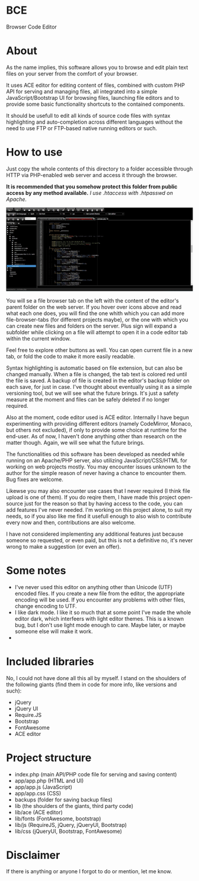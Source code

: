 # BCE
Browser Code Editor

# About
As the name implies, this software allows you to browse and edit plain text files on your server from the comfort of your browser.

It uses ACE editor for editing content of files, combined with custom PHP API for serving and managing files, all integrated into a simple JavaScript/Bootstrap UI for browsing files, launching file editors and to provide some basic functionality shortcuts to the contained components.

It should be usefull to edit all kinds of source code files with syntax highlighting and auto-completion across different languages without the need to use FTP or FTP-based native running editors or such.

# How to use
Just copy the whole contents of this directory to a folder accessible through HTTP via PHP-enabled web server and access it through the browser. 

**It is recommended that you somehow protect this folder from public access by any method available.** _I use .htaccess with .htpasswd on Apache._

![Screenshot: main screen with two file browser tabs and three file tabs open, one changed but not saved](/.github/screenshot.jpg)

You will se a file browser tab on the left with the content of the editor's parent folder on the web server. If you hover over icons above and read what each one does, you will find the one whith which you can add more file-browser-tabs (for different projects maybe), or the one with which you can create new files and folders on the server. Plus sign will expand a subfolder while clicking on a file will attempt to open it in a code editor tab within the current window. 

Feel free to explore other buttons as well. You can open current file in a new tab, or fold the code to make it more easily readable.

Syntax highlighting is automatic based on file extension, but can also be changed manually. When a file is changed, the tab text is colored red until the file is saved. A backup of file is created in the editor's backup folder on each save, for just in case. I've thought about eventually using it as a simple versioning tool, but we will see what the future brings. It's just a safety measure at the moment and files can be safely deleted if no longer required.

Also at the moment, code editor used is ACE editor. Internally I have begun experimenting with providing different editors (namely CodeMirror, Monaco, but others not excluded), if only to provide some choice at runtime for the end-user. As of now, I haven't done anything other than research on the matter though. Again, we will see what the future brings.

The functionalities od this software has been developed as needed while running on an Apache/PHP server, also utilizing JavaScript/CSS/HTML for working on web projects mostly. You may encounter issues unknown to the author for the simple reason of never having a chance to encounter them. Bug fixes are welcome.

Likewse you may also encounter use cases that I never required (I think file upload is one of them). If you do reqire them, I have made this project open-source just for the reason so that by having access to the code, you can add features I've never needed. I'm working on this project alone, to suit my needs, so if you also like me find it usefull enough to also wish to contribute every now and then, contributions are also welcome. 

I have not considered implementing any additional features just because someone so requested, or even paid, but this is not a definitive no, it's never wrong to make a suggestion (or even an offer).

# Some notes
- I've never used this editor on anything other than Unicode (UTF) encoded files. If you create a new file from the editor, the appropriate encoding will be used. If you encounter any problems with other files, change encoding to UTF.
- I like dark mode. I like it so much that at some point I've made the whole editor dark, which interfeers with light editor themes. This is a known bug, but I don't use light mode enough to care. Maybe later, or maybe someone else will make it work.
-

# Included libraries
No, I could not have done all this all by myself. I stand on the shoulders of the following giants (find them in code for more info, like versions and such):
- jQuery
- jQuery UI
- Require.JS
- Bootstrap
- FontAwesome
- ACE editor

# Project structure
- index.php (main API/PHP code file for serving and saving content)
- app/app.php (HTML and UI)
- app/app.js (JavaScript)
- app/app.css (CSS)
- backups (folder for saving backup files)
- lib (the shoulders of the giants, third party code)
- lib/ace (ACE editor)
- lib/fonts (FontAwesome, bootstrap)
- lib/js (RequireJS, jQuery, jQueryUI, Bootstrap)
- lib/css (jQueryUI, Bootstrap, FontAwesome)

# Disclaimer
If there is anything or anyone I forgot to do or mention, let me know.